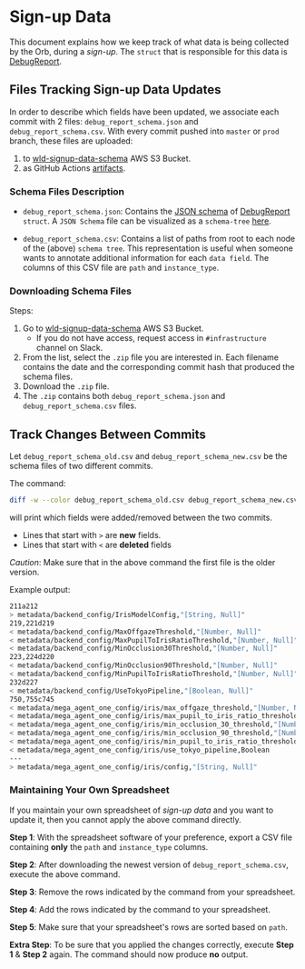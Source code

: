 # Sign-up Data

This document explains how we keep track of what data is being collected by the Orb, during a _sign-up_.
The `struct` that is responsible for this data is [DebugReport][1].

## Files Tracking Sign-up Data Updates

In order to describe which fields have been updated,
we associate each commit with 2 files: `debug_report_schema.json` and `debug_report_schema.csv`.
With every commit pushed into `master` or `prod` branch,
these files are uploaded:

1. to [wld-signup-data-schema][2] AWS S3 Bucket.
2. as GitHub Actions [artifacts](https://docs.github.com/en/actions/using-workflows/storing-workflow-data-as-artifacts).

### Schema Files Description

* `debug_report_schema.json`:
Contains the [JSON schema](https://json-schema.org/) of [DebugReport][1] `struct`.
A `JSON Schema` file can be visualized as a `schema-tree` [here](https://navneethg.github.io/jsonschemaviewer/).

* `debug_report_schema.csv`:
Contains a list of paths from root to each node of the (above) `schema tree`.
This representation is useful when someone wants to annotate additional information for each `data field`.
The columns of this CSV file are `path` and `instance_type`.

### Downloading Schema Files

Steps:

1. Go to [wld-signup-data-schema][2] AWS S3 Bucket.
   * If you do not have access, request access in `#infrastructure` channel on Slack.
2. From the list, select the `.zip` file you are interested in. Each filename contains the date and the corresponding commit hash that produced the schema files.
3. Download the `.zip` file.
4. The `.zip` contains both `debug_report_schema.json` and `debug_report_schema.csv` files.

## Track Changes Between Commits

Let `debug_report_schema_old.csv` and `debug_report_schema_new.csv` be the schema files of two different commits.

The command:

```bash
diff -w --color debug_report_schema_old.csv debug_report_schema_new.csv
```

will print which fields were added/removed between the two commits.

* Lines that start with `>` are **new** fields.
* Lines that start with `<` are **deleted** fields

_Caution_: Make sure that in the above command the first file is the older version.

Example output:

```bash
211a212
> metadata/backend_config/IrisModelConfig,"[String, Null]"
219,221d219
< metadata/backend_config/MaxOffgazeThreshold,"[Number, Null]"
< metadata/backend_config/MaxPupilToIrisRatioThreshold,"[Number, Null]"
< metadata/backend_config/MinOcclusion30Threshold,"[Number, Null]"
223,224d220
< metadata/backend_config/MinOcclusion90Threshold,"[Number, Null]"
< metadata/backend_config/MinPupilToIrisRatioThreshold,"[Number, Null]"
232d227
< metadata/backend_config/UseTokyoPipeline,"[Boolean, Null]"
750,755c745
< metadata/mega_agent_one_config/iris/max_offgaze_threshold,"[Number, Null]"
< metadata/mega_agent_one_config/iris/max_pupil_to_iris_ratio_threshold,"[Number, Null]"
< metadata/mega_agent_one_config/iris/min_occlusion_30_threshold,"[Number, Null]"
< metadata/mega_agent_one_config/iris/min_occlusion_90_threshold,"[Number, Null]"
< metadata/mega_agent_one_config/iris/min_pupil_to_iris_ratio_threshold,"[Number, Null]"
< metadata/mega_agent_one_config/iris/use_tokyo_pipeline,Boolean
---
> metadata/mega_agent_one_config/iris/config,"[String, Null]"
```

### Maintaining Your Own Spreadsheet

If you maintain your own spreadsheet of _sign-up data_ and you want to update
it, then you cannot apply the above command directly.

**Step 1**: With the spreadsheet software of your preference,
export a CSV file containing **only** the `path` and `instance_type` columns.

**Step 2**: After downloading the newest version of `debug_report_schema.csv`,
execute the above command.

**Step 3**: Remove the rows indicated by the command from your spreadsheet.

**Step 4**: Add the rows indicated by the command to your spreadsheet.

**Step 5**: Make sure that your spreadsheet's rows are sorted based on `path`.

**Extra Step**: To be sure that you applied the changes correctly, execute **Step 1** & **Step 2** again. The command should now produce **no** output.

[1]: https://github.com/worldcoin/orb-core/blob/13780451ddde7f2683d2de7d0cac351b948457b5/src/debug_report.rs#L53

[2]: https://s3.console.aws.amazon.com/s3/buckets/wld-signup-data-schema
